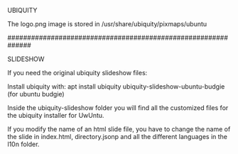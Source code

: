 UBIQUITY

The logo.png image is stored in /usr/share/ubiquity/pixmaps/ubuntu

##############################################################

SLIDESHOW

If you need the original ubiquity slideshow files:

Install ubiquity with:
apt install ubiquity ubiquity-slideshow-ubuntu-budgie
(for ubuntu budgie)

Inside the ubiquity-slideshow folder you will find all the customized files for the ubiquity installer for UwUntu.

If you modify the name of an html slide file, you have to change the name of the slide in index.html, directory.jsonp and all the different languages in the l10n folder.   


